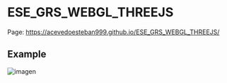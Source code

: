 # ESE_GRS_WEBGL_THREEJS

Page: https://acevedoesteban999.github.io/ESE_GRS_WEBGL_THREEJS/

## Example
![imagen](https://github.com/user-attachments/assets/44504d69-07ae-4c47-9209-d758f589a406)


